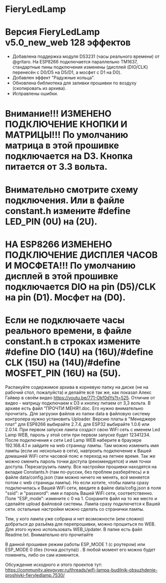 # FieryLedLamp

# Версия FieryLedLamp v5.0_new_web 128 эффектов
- Добавлена поддержка модуля DS3231 (часы реального времени) от @gritaro. На ESP8266 подключается параллельно TM1637, стандартные пины подключения изменены (дисплей (DIO/CLK) перенесён с D0/D5 на D5/D1, а мосфет с D1 на D0).
- Добавлен эффект "Радужные кольца".
- Обновлена библиотека для заливки прошивки по воздуху (скопировать из архива).
- Исправлены ошибки.

# Внимание!!! ИЗМЕНЕНО ПОДКЛЮЧЕНИЕ КНОПКИ И МАТРИЦЫ!!! По умолчанию матрица в этой прошивке подключается на D3. Кнопка питается от 3.3 вольта.
# Внимательно смотрите схему подключения. Или в файле constant.h измените #define LED_PIN (0U) на (2U).
# НА ESP8266 ИЗМЕНЕНО ПОДКЛЮЧЕНИЕ ДИСПЛЕЯ ЧАСОВ И МОСФЕТА!!! По умолчанию дисплей в этой прошивке подключается DIO на pin (D5)/CLK на pin (D1). Мосфет на (D0).
# Если не подключаете часы реального времени, в файле constant.h в строках измените #define DIO (14U) на (16U)/#define CLK (15U) на (14U)/#define MOSFET_PIN (16U) на (5U).

Распакуйте содержимое архива в корневую папку на диске (не на рабочий стол, пожалуйста)
и делайте всё так же, как показал Алекс Гайвер в своём видео https://youtu.be/771-Okf0dYs?t=525. Отличие от видео - матрицу подключаем к D3 и кнопку питаем от 3,3 вольта.
В архиве есть файл "ПРОЧТИ МЕНЯ!!.doc. Его нужно внимательно прочитать. Для загрузки файлов из папки data в файловую систему контролера нужно установить Uploader.
Версию платы в "Менеджере плат" для ESP8266 выбирайте 2.7.4, для ESP32 выбирайте 1.0.6 или 2.0.14.  При первом запуске лампа создаст свою WiFi сеть с именем Led Lamp WEB, пароль у этой сети при первом запуске будет 12341234. После подключения к сети Led Lamp WEB наберите в браузере 192.168.4.1 и зайдите на web страницу лампы. Там можно изменить имя лампы (если их несколько в сети), навтроить подключение к Вашей домашней WiFi сети часовой пояс и переход на летнее время. Так же можно сменить пароль точки доступа (рекомендуется) и имя точки доступа. Перезагрузить лампу.
Все настройки прошивки находятся на вкладке Constants.h (там по-русски, без проблем разберётесь) и в файле data/config.json (там можно ничего не менять, всё меняется потом с web страницы лампы). Но если хотите, чтобы лампа сразу подключилась к Вашей WiFi сети, введите в файле data/cofig.json в поля "ssid": и "password": имя и пароль Вашей WiFi сети, соответственно. Поле "ESP_mode": измените с 0 на 1. Сохраните файл на то же место и сделайте upload файловой системы. Лампа сразу подключется к Вашей сети. остальные настройки можно сделать со странички лампы.

Тем, у кого лампа уже собрана и нет возможности (или сложно) добраться до разъёма для перепрошивки, можно прошиться по WEB. Для этого нужно использовать WEB_Updater. В папке есть файл Readme.txt. Внимательно его прочитайте

В данной прошивке режим работы ESP_MODE 1 (с роутером) или ESP_MODE 0 (без (точка доступа)) .
В любой момент его можно будет поменять, либо он сам изменится.

Обсуждение исходного и этого проектов тут: https://community.alexgyver.ru/threads/wifi-lampa-budilnik-obsuzhdenie-proshivki-fieryledlamp.7530/
